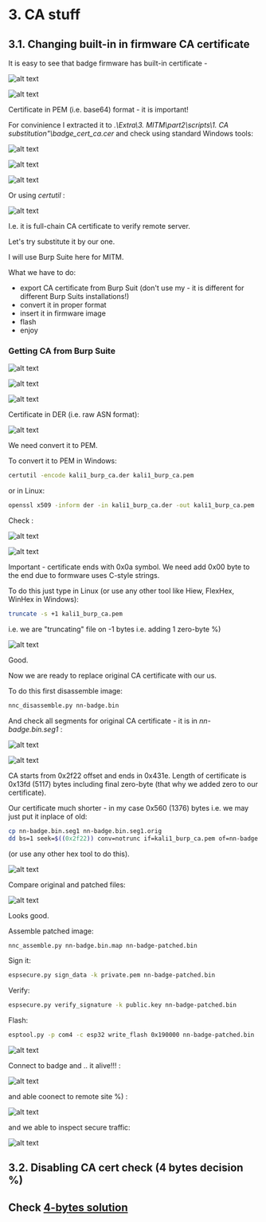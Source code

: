 # 3. CA stuff

## 3.1. Changing built-in in firmware CA certificate

It is easy to see that badge firmware has built-in certificate - 

![alt text](img/01.png "")

![alt text](img/02.png "")

Certificate in PEM (i.e. base64) format - it is important!

For convinience I extracted it to *.\Extra\3. MITM\part2\scripts\1. CA substitution"\badge_cert_ca.cer* and check using standard Windows tools:

![alt text](img/04.png "")

![alt text](img/05.png "")

![alt text](img/06.png "")

Or using *certutil* :

![alt text](img/08.png "")

I.e. it is full-chain CA certificate to verify remote server.

Let's try substitute it by our one.

I will use Burp Suite here for MITM.

What we have to do:

* export CA certificate from Burp Suit (don't use my - it is different for different Burp Suits installations!)
* convert it in proper format
* insert it in firmware image
* flash
* enjoy

### Getting CA from Burp Suite

![alt text](img/09.png "")

![alt text](img/10.png "")

![alt text](img/11.png "")

Certificate in DER (i.e. raw ASN format):

![alt text](img/12.png "")

We need convert it to PEM.

To convert it to PEM in Windows:

```bash
certutil -encode kali1_burp_ca.der kali1_burp_ca.pem
```

or in Linux:

```bash
openssl x509 -inform der -in kali1_burp_ca.der -out kali1_burp_ca.pem
```

Check :

![alt text](img/13.png "")

![alt text](img/14.png "")

Important - certificate ends with 0x0a symbol. We need add 0x00 byte to the end due to formware uses C-style strings.

To do this just type in Linux (or use any other tool like Hiew, FlexHex, WinHex in Windows):

```bash
truncate -s +1 kali1_burp_ca.pem
```
i.e. we are "truncating" file on -1 bytes i.e. adding 1 zero-byte %)

![alt text](img/15.png "")

Good.

Now we are ready to replace original CA certificate with our us.

To do this first disassemble image:

```bash
nnc_disassemble.py nn-badge.bin
```

And check all segments for original CA certificate - it is in *nn-badge.bin.seg1* :

![alt text](img/03_0.png "")

![alt text](img/03_1.png "")

CA starts from 0x2f22 offset and ends in 0x431e. Length of certificate is 0x13fd (5117) bytes including final zero-byte (that why we added zero to our certificate).

Our certificate much shorter - in my case 0x560 (1376) bytes i.e. we may just put it inplace of old:

```bash
cp nn-badge.bin.seg1 nn-badge.bin.seg1.orig
dd bs=1 seek=$((0x2f22)) conv=notrunc if=kali1_burp_ca.pem of=nn-badge.bin.seg1
```

(or use any other hex tool to do this).

![alt text](img/16.png "")

Compare original and patched files:

![alt text](img/17.png "")

Looks good.

Assemble patched image:
```bash
nnc_assemble.py nn-badge.bin.map nn-badge-patched.bin
```

Sign it:
```bash
espsecure.py sign_data -k private.pem nn-badge-patched.bin
```

Verify:
```bash
espsecure.py verify_signature -k public.key nn-badge-patched.bin
```

Flash:
```bash
esptool.py -p com4 -c esp32 write_flash 0x190000 nn-badge-patched.bin
```

![alt text](img/19.png "")

Connect to badge and .. it alive!!! :

![alt text](img/20.png "")

and able coonect to remote site %) :

![alt text](img/21.png "")

and we able to inspect secure traffic:

![alt text](img/22.png "")


## 3.2. Disabling CA cert check (4 bytes decision %)

## Check [4-bytes solution](README_0x4.md)